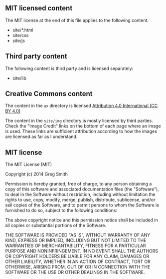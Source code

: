 ## MIT licensed content

The MIT license at the end of this file applies to the following content.

* site/*.html
* site/css
* site/js

## Third party content

The following content is third party and is licensed separately:

* site/lib

## Creative Commons content

The content in the `ux` directory is licensed [Attribution 4.0 International (CC BY 4.0)](http://creativecommons.org/licenses/by/4.0/deed.en_US)

The content in the `site/img` directory is mostly licensed by third parties. Check the "Image Credit" links on the bottom of each page where an image is used. These links are sufficient attribution according to how the images are licensed as far as I understand.

## MIT license

The MIT License (MIT)

Copyright (c) 2014 Greg Smith

Permission is hereby granted, free of charge, to any person obtaining a copy of
this software and associated documentation files (the "Software"), to deal in
the Software without restriction, including without limitation the rights to
use, copy, modify, merge, publish, distribute, sublicense, and/or sell copies of
the Software, and to permit persons to whom the Software is furnished to do so,
subject to the following conditions:

The above copyright notice and this permission notice shall be included in all
copies or substantial portions of the Software.

THE SOFTWARE IS PROVIDED "AS IS", WITHOUT WARRANTY OF ANY KIND, EXPRESS OR
IMPLIED, INCLUDING BUT NOT LIMITED TO THE WARRANTIES OF MERCHANTABILITY, FITNESS
FOR A PARTICULAR PURPOSE AND NONINFRINGEMENT. IN NO EVENT SHALL THE AUTHORS OR
COPYRIGHT HOLDERS BE LIABLE FOR ANY CLAIM, DAMAGES OR OTHER LIABILITY, WHETHER
IN AN ACTION OF CONTRACT, TORT OR OTHERWISE, ARISING FROM, OUT OF OR IN
CONNECTION WITH THE SOFTWARE OR THE USE OR OTHER DEALINGS IN THE SOFTWARE.
